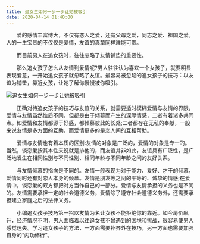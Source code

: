 ```yaml
---
title: 追女生如何一步一步让她被吸引
date: 2020-04-14 01:40:00
---
```




　　爱的感情丰富博大，不仅有恋人之爱，还有父母之爱，同志之爱、祖国之爱。人的一生宝贵的不仅仅是爱情，友谊的真挚同样难能可贵。

　　而目前男人在追女孩时，往往忽略了友情铺垫的重要性。

　　那么追女孩子怎么从友情到爱情呢?男人往往认为喜欢一个女孩子，就要明显表现爱意，一开始追女孩子就忽略了友谊。最容易被忽略的追女孩子的技巧：以友谊为铺垫，靠近女孩，让她了解你慢慢被你吸引。

![追女生如何一步一步让她被吸引](/img/b0ccfa458ea850e6ef7b0d263d77349f.jpg)

　　正确对待追女孩子的技巧与友谊的关系，就需要适时模糊爱情与友情的界限。爱情与友情虽然性质不同，但都是由于倾慕而产生的深厚情感，二者有着诸多共同点。如爱情和友情都源于好感，都倾慕彼此的长处;二者都存在无私的奉献，一般来说友情是多方面的互助，而爱情更多的是恋人间的互相帮助。

　　爱情与友情也有着本质的区别:友情的对象是广泛的，爱情的对象是专一的。 当然，谈恋爱按其本性来说就是排他的，而友谊并非如此，友谊具有广泛性，是广泛地发生在相同性别与不同性别、相同年龄与不同年龄之间的友好关系。

　　与友情倾慕的指向是不同的。友情一般表现为对于能力、爱好、才干的倾慕，爱情同时还有对恋人本身的倾慕。友情是朋友等之间的平等的、诚挚的情感;在爱情中，谈恋爱的双方都把对方当作自己的一部分。爱情与友情承担的义务也是不同的。友情需要承担一定的社会道德义务，爱情除了遵守社会道德义务外，还需要承担建立家庭之后的法律义务。

　　小编追女孩子技巧第一招以友情为名让女孩不能拒绝你的靠近。如今房价飙升，经济情况不明，男人面临着以往追女孩不曾遇到的困境和挑战，很容易使男人感觉迷失。学习追女孩子的方法，一方面需要补齐外在技巧，另一方面也需要加强自身的“内功修行”。